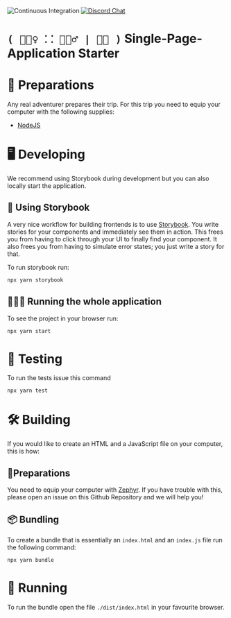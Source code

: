 ![Continuous Integration](https://github.com/rowtype-yoga/ry-starter-spa/workflows/Continuous%20Integration/badge.svg)
[![Discord Chat](https://img.shields.io/discord/308323056592486420.svg)](https://discord.gg/JbmPT8F)  


# `( 🧘🏿‍♀️ ⸬ 🧘🏽‍♂️ | 🧘🏻 )` Single-Page-Application Starter

# 🎒 Preparations

Any real adventurer prepares their trip. For this trip you need to equip your computer with the following supplies:
 - [NodeJS](https://nodejs.org/en/download/)

# 🖥 Developing
We recommend using Storybook during development but you can also locally start the application.

## 📗 Using Storybook
A very nice workflow for building frontends is to use [Storybook](https://storybook.js.org/). You write stories for your components and immediately see them in action. This frees you from having to click through your UI to finally find your component. It also frees you from having to simulate error states; you just write a story for that.

To run storybook run:

```sh
npx yarn storybook
```

## 🏃🏽‍♀️ Running the whole application
To see the project in your browser run:

```sh
npx yarn start
```

# 🧪 Testing
To run the tests issue this command

```sh
npx yarn test
```

# 🛠 Building
If you would like to create an HTML and a JavaScript file on your computer, this is how:

## 🎒Preparations
You need to equip your computer with [Zephyr](https://github.com/coot/zephyr/releases). If you have trouble with this, please open an issue on this Github Repository and we will help you!

## 📦 Bundling
To create a bundle that is essentially an `index.html` and an `index.js` file run the following command:

```sh
npx yarn bundle
```

# 👟 Running
To run the bundle open the file `./dist/index.html` in your favourite browser.
